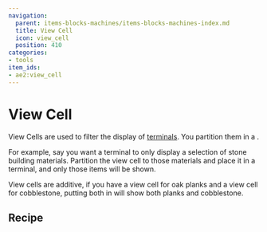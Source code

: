 ```yaml
---
navigation:
  parent: items-blocks-machines/items-blocks-machines-index.md
  title: View Cell
  icon: view_cell
  position: 410
categories:
- tools
item_ids:
- ae2:view_cell
---
```


# View Cell

<ItemImage id="view_cell" scale="2" />

View Cells are used to filter the display of [terminals](terminals.md). You partition them in a <ItemLink id="cell_workbench" />.

For example, say you want a terminal to only display a selection of stone building materials. Partition the view cell to those
materials and place it in a terminal, and only those items will be shown.

View cells are additive, if you have a view cell for oak planks and a view cell for cobblestone, putting both in will show
both planks and cobblestone.

## Recipe

<Recipe id="network/cells/view_cell_storage" />

<Recipe id="network/cells/view_cell" />
